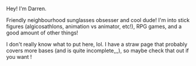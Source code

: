 Hey! I'm Darren.

Friendly neighbourhood sunglasses obsesser and cool dude! I'm into stick figures (algicosathlons, animation vs animator, etc!), RPG games, and a good amount of other things!

I don't really know what to put here, lol. I have a straw page that probably covers more bases (and is quite incomplete,,,), so maybe check that out if you want !
